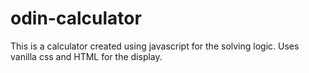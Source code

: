 # odin-calculator
This is a calculator created using javascript for the
solving logic. Uses vanilla css and HTML for the display.